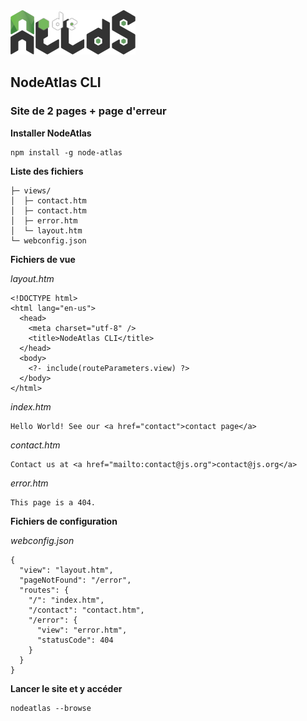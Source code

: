 <img class="logo" src="media/images/min/battles/node-atlas.png" src="NodeAtlas CLI">

<h2>NodeAtlas CLI</h2>

<h3>Site de 2 pages + page d'erreur</h3>

<p><strong>Installer NodeAtlas</strong></p>

<pre><code class="lang-bash">npm install -g node-atlas</code></pre>

<p><strong>Liste des fichiers</strong></p>

<pre><code>├─ views/
│  ├─ contact.htm
│  ├─ contact.htm
│  ├─ error.htm
│  └─ layout.htm
└─ webconfig.json</code></pre>

<p><strong>Fichiers de vue</strong></p>

<p><em>layout.htm</em></p>

<pre><code class="lang-html">&lt;!DOCTYPE html>
&lt;html lang="en-us">
  &lt;head>
    &lt;meta charset="utf-8" />
    &lt;title>NodeAtlas CLI&lt;/title>
  &lt;/head>
  &lt;body>
    &lt;?- include(routeParameters.view) ?>
  &lt;/body>
&lt;/html></code></pre>

<p><em>index.htm</em></p>

<pre><code class="lang-html">Hello World! See our &lt;a href="contact">contact page&lt;/a></code></pre>

<p><em>contact.htm</em></p>

<pre><code class="lang-html">Contact us at &lt;a href="mailto:contact@js.org">contact@js.org&lt;/a></code></pre>

<p><em>error.htm</em></p>

<pre><code class="lang-html">This page is a 404.</code></pre>

<p><strong>Fichiers de configuration</strong></p>

<p><em>webconfig.json</em></p>

<pre><code class="lang-json">{
  "view": "layout.htm",
  "pageNotFound": "/error",
  "routes": {
    "/": "index.htm",
    "/contact": "contact.htm",
    "/error": {
      "view": "error.htm",
      "statusCode": 404
    }
  }
}</code></pre>

<p><strong>Lancer le site et y accéder</strong></p>

<pre><code class="lang-bash">nodeatlas --browse</code></pre>